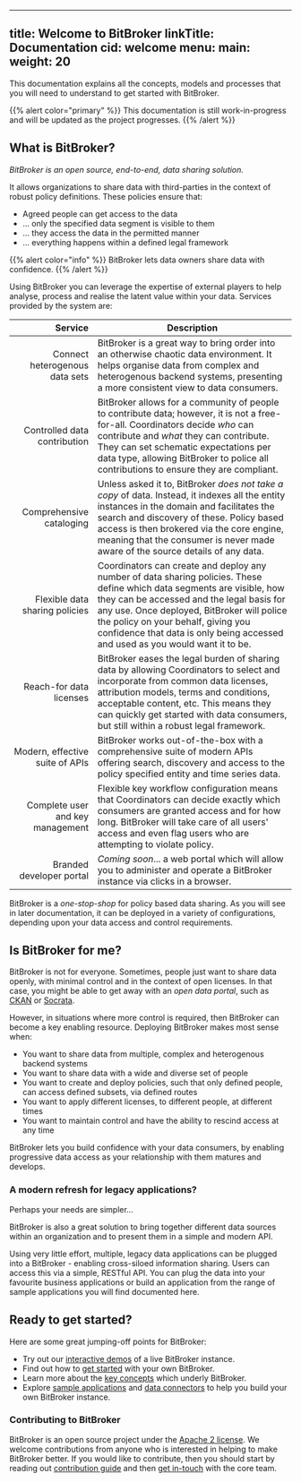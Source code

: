 
---
title: Welcome to BitBroker
linkTitle: Documentation
cid: welcome
menu:
  main:
    weight: 20
---

This documentation explains all the concepts, models and processes that you will need to understand to get started with BitBroker.

{{% alert color="primary" %}}
This documentation is still work-in-progress and will be updated as the project progresses.
{{% /alert %}}

## What is BitBroker?

_BitBroker is an open source, end-to-end, data sharing solution._

It allows organizations to share data with third-parties in the context of robust policy definitions. These policies ensure that:

* Agreed people can get access to the data
* … only the specified data segment is visible to them
* … they access the data in the permitted manner
* … everything happens within a defined legal framework

{{% alert color="info" %}}
BitBroker lets data owners share data with confidence.
{{% /alert %}}

Using BitBroker you can leverage the expertise of external players to help analyse, process and realise the latent value within your data. Services provided by the system are:

Service | Description
 ---: | ---
 &nbsp;Connect heterogenous data sets | BitBroker is a great way to bring order into an otherwise chaotic data environment. It helps organise data from complex and heterogenous backend systems, presenting a more consistent view to data consumers.
Controlled data contribution | BitBroker allows for a community of people to contribute data; however, it is not a free-for-all. Coordinators decide _who_ can contribute and _what_ they can contribute. They can set schematic expectations per data type, allowing BitBroker to police all contributions to ensure they are compliant.
Comprehensive cataloging | Unless asked it to, BitBroker _does not take a copy_ of data. Instead, it indexes all the entity instances in the domain and facilitates the search and discovery of these. Policy based access is then brokered via the core engine, meaning that the consumer is never made aware of the source details of any data.
Flexible data sharing policies | Coordinators can create and deploy any number of data sharing policies. These define which data segments are visible, how they can be accessed and the legal basis for any use. Once deployed, BitBroker will police the policy on your behalf, giving you confidence that data is only being accessed and used as you would want it to be.
Reach-for data licenses | BitBroker eases the legal burden of sharing data by allowing Coordinators to select and incorporate from common data licenses, attribution models, terms and conditions, acceptable content, etc. This means they can quickly get started with data consumers, but still within a robust legal framework.
Modern, effective suite of APIs | BitBroker works out-of-the-box with a comprehensive suite of modern APIs offering search, discovery and access to the policy specified entity and time series data.
Complete user and key management | Flexible key workflow configuration means that Coordinators can decide exactly which consumers are granted access and for how long. BitBroker will take care of all users' access and even flag users who are attempting to violate policy.
Branded developer portal | _Coming soon_... a web portal which will allow you to administer and operate a BitBroker instance via clicks in a browser.

BitBroker is a _one-stop-shop_ for policy based data sharing. As you will see in later documentation, it can be deployed in a variety of configurations, depending upon your data access and control requirements.

## Is BitBroker for me?

BitBroker is not for everyone. Sometimes, people just want to share data openly, with minimal control and in the context of open licenses. In that case, you might be able to get away with an _open data portal_, such as [CKAN](https://ckan.org/) or [Socrata](http://open-source.socrata.com/).

However, in situations where more control is required, then BitBroker can become a key enabling resource. Deploying BitBroker makes most sense when:

* You want to share data from multiple, complex and heterogenous backend systems
* You want to share data with a wide and diverse set of people
* You want to create and deploy policies, such that only defined people, can access defined subsets, via defined routes
* You want to apply different licenses, to different people, at different times
* You want to maintain control and have the ability to rescind access at any time

BitBroker lets you build confidence with your data consumers, by enabling progressive data access as your relationship with them matures and develops.

### A modern refresh for legacy applications?

Perhaps your needs are simpler...

BitBroker is also a great solution to bring together different data sources within an organization and to present them in a simple and modern API.

Using very little effort, multiple, legacy data applications can be plugged into a BitBroker - enabling cross-siloed information sharing. Users can access this via a simple, RESTful API. You can plug the data into your favourite business applications or build an application from the range of sample applications you will find documented here.

## Ready to get started?

Here are some great jumping-off points for BitBroker:

* Try out our [interactive demos](/docs/getting-started/demo/) of a live BitBroker instance.
* Find out how to [get started](/docs/getting-started/) with your own BitBroker.
* Learn more about the [key concepts](/docs/concepts/) which underly BitBroker.
* Explore [sample applications](/docs/getting-started/demo/#demo-applications) and [data connectors](/docs/getting-started/demo/#demo-data-connectors) to help you build your own BitBroker instance.

### Contributing to BitBroker

BitBroker is an open source project under the [Apache 2 license](https://www.apache.org/licenses/LICENSE-2.0). We welcome contributions from anyone who is interested in helping to make BitBroker better. If you would like to contribute, then you should start by reading out [contribution guide](https://github.com/bit-broker/.github/blob/main/profile/README.md) and then [get in-touch](mailto://team@bit-broker.io) with the core team.
